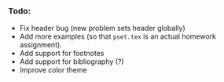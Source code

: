 ### Todo:

- Fix header bug (new problem sets header globally)
- Add more examples (so that `pset.tex` is an actual homework assignment).
- Add support for footnotes
- Add support for bibliography (?)
- Improve color theme
